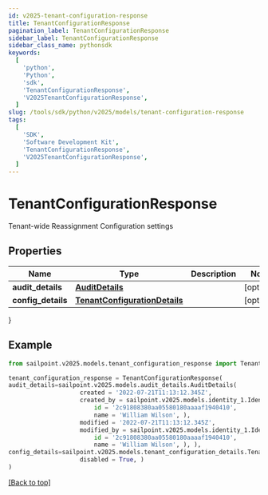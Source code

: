 ```yaml
---
id: v2025-tenant-configuration-response
title: TenantConfigurationResponse
pagination_label: TenantConfigurationResponse
sidebar_label: TenantConfigurationResponse
sidebar_class_name: pythonsdk
keywords:
  [
    'python',
    'Python',
    'sdk',
    'TenantConfigurationResponse',
    'V2025TenantConfigurationResponse',
  ]
slug: /tools/sdk/python/v2025/models/tenant-configuration-response
tags:
  [
    'SDK',
    'Software Development Kit',
    'TenantConfigurationResponse',
    'V2025TenantConfigurationResponse',
  ]
---
```


# TenantConfigurationResponse

Tenant-wide Reassignment Configuration settings

## Properties

| Name | Type | Description | Notes |
| --- | --- | --- | --- |
| **audit_details** | [**AuditDetails**](audit-details) |  | [optional] |
| **config_details** | [**TenantConfigurationDetails**](tenant-configuration-details) |  | [optional] |

}

## Example

```python
from sailpoint.v2025.models.tenant_configuration_response import TenantConfigurationResponse

tenant_configuration_response = TenantConfigurationResponse(
audit_details=sailpoint.v2025.models.audit_details.AuditDetails(
                    created = '2022-07-21T11:13:12.345Z',
                    created_by = sailpoint.v2025.models.identity_1.Identity_1(
                        id = '2c91808380aa05580180aaaaf1940410',
                        name = 'William Wilson', ),
                    modified = '2022-07-21T11:13:12.345Z',
                    modified_by = sailpoint.v2025.models.identity_1.Identity_1(
                        id = '2c91808380aa05580180aaaaf1940410',
                        name = 'William Wilson', ), ),
config_details=sailpoint.v2025.models.tenant_configuration_details.TenantConfigurationDetails(
                    disabled = True, )
)

```

[[Back to top]](#)
